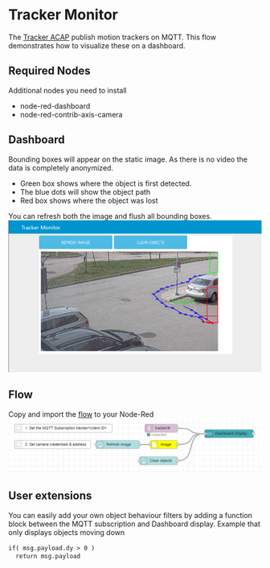 # Tracker Monitor
The [Tracker ACAP](https://github.com/pandosme/acaps/tree/master/tracker) publish motion trackers on MQTT.  This flow demonstrates how to visualize these on a dashboard.


## Required Nodes
Additional nodes you need to install
- node-red-dashboard
- node-red-contrib-axis-camera

## Dashboard
Bounding boxes will appear on the static image.  As there is no video the data is completely anonymized.

- Green box shows where the object is first detected.
- The blue dots will show the object path
- Red box shows where the object was lost

You can refresh both the image and flush all bounding boxes.
![Dashboard](pictures/dashboard.PNG)

## Flow
Copy and import the [flow](https://github.com/aintegration/flows/blob/master/fileupload/flow.json) to your Node-Red
![Flow](pictures/flow.PNG)

## User extensions
You can easily add your own object behaviour filters by adding a function block between the MQTT subscription and Dashboard display.
Example that only displays objects moving down
```
if( msg.payload.dy > 0 )
  return msg.payload
```
